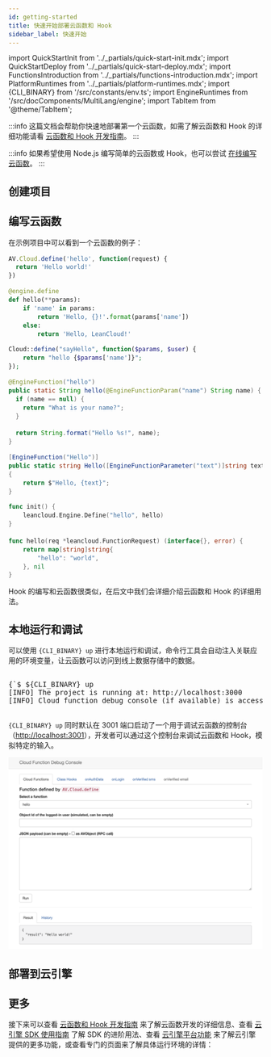 ```yaml
---
id: getting-started
title: 快速开始部署云函数和 Hook
sidebar_label: 快速开始
---
```


import QuickStartInit from '../_partials/quick-start-init.mdx';
import QuickStartDeploy from '../_partials/quick-start-deploy.mdx';
import FunctionsIntroduction from '../_partials/functions-introduction.mdx';
import PlatformRuntimes from '../_partials/platform-runtimes.mdx';
import {CLI_BINARY} from '/src/constants/env.ts';
import EngineRuntimes from '/src/docComponents/MultiLang/engine';
import TabItem from '@theme/TabItem';

:::info
这篇文档会帮助你快速地部署第一个云函数，如需了解云函数和 Hook 的详细功能请看 [云函数和 Hook 开发指南](/sdk/engine/functions/guides)。
:::

<FunctionsIntroduction />

:::info
如果希望使用 Node.js 编写简单的云函数或 Hook，也可以尝试 [在线编写云函数](#在线编写云函数)。
:::

## 创建项目

<QuickStartInit appName='my-functions' />

## 编写云函数

在示例项目中可以看到一个云函数的例子：

<EngineRuntimes>
<TabItem value='nodejs'>

```js title='cloud.js'
AV.Cloud.define('hello', function(request) {
  return 'Hello world!'
})
```

</TabItem>
<TabItem value='python'>

```python title='cloud.py'
@engine.define
def hello(**params):
    if 'name' in params:
        return 'Hello, {}!'.format(params['name'])
    else:
        return 'Hello, LeanCloud!'
```

</TabItem>
<TabItem value='php'>

```php title='src/cloud.php'
Cloud::define("sayHello", function($params, $user) {
    return "hello {$params['name']}";
});
```

</TabItem>
<TabItem value='java'>

```java title='src/main/java/cn/leancloud/demo/todo/Cloud.java'
@EngineFunction("hello")
public static String hello(@EngineFunctionParam("name") String name) {
  if (name == null) {
    return "What is your name?";
  }

  return String.format("Hello %s!", name);
}
```

</TabItem>
<TabItem value='dotnet'>

```cs title='web/HelloSample.cs'
[EngineFunction("Hello")]
public static string Hello([EngineFunctionParameter("text")]string text)
{
    return $"Hello, {text}";
}
```

</TabItem>
<TabItem value='go'>

```go title='functions/hello.go'
func init() {
	leancloud.Engine.Define("hello", hello)
}

func hello(req *leancloud.FunctionRequest) (interface{}, error) {
	return map[string]string{
		"hello": "world",
	}, nil
}
```

</TabItem>
</EngineRuntimes>

Hook 的编写和云函数很类似，在后文中我们会详细介绍云函数和 Hook 的详细用法。

## 本地运行和调试

<p>可以使用 <code>{CLI_BINARY} up</code> 进行本地运行和调试，命令行工具会自动注入关联应用的环境变量，让云函数可以访问到线上数据存储中的数据。</p>

<pre>
<CodeBlock className='sh'>
{`$ ${CLI_BINARY} up
[INFO] The project is running at: http://localhost:3000
[INFO] Cloud function debug console (if available) is accessible at: http://localhost:3001`}
</CodeBlock>
</pre>

<p><code>{CLI_BINARY} up</code> 同时默认在 3001 端口启动了一个用于调试云函数的控制台（<a href='http://localhost:3001'>http://localhost:3001</a>），开发者可以通过这个控制台来调试云函数和 Hook，模拟特定的输入。</p>

![云函数调试控制台](/img/cloud-engine/engine-cli-debug-console.png)

## 部署到云引擎

<QuickStartDeploy noCustomDomain={true} />

## 更多

接下来可以查看 [云函数和 Hook 开发指南](/sdk/engine/functions/guides) 来了解云函数开发的详细信息、查看 [云引擎 SDK 使用指南](/sdk/engine/functions/sdk) 了解 SDK 的进阶用法、查看 [云引擎平台功能](/sdk/engine/deploy/platform) 来了解云引擎提供的更多功能，或查看专门的页面来了解具体运行环境的详情：

<PlatformRuntimes />
